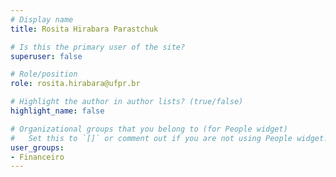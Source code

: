 ```yaml
---
# Display name
title: Rosita Hirabara Parastchuk

# Is this the primary user of the site?
superuser: false

# Role/position
role: rosita.hirabara@ufpr.br 

# Highlight the author in author lists? (true/false)
highlight_name: false

# Organizational groups that you belong to (for People widget)
#   Set this to `[]` or comment out if you are not using People widget.
user_groups:
- Financeiro
---
```

